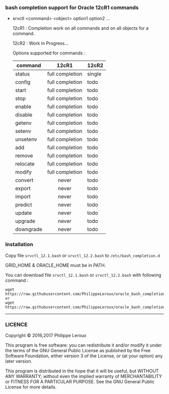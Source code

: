 ### bash completion support for Oracle 12cR1 commands

* srvctl \<command\> \<object\> option1 option2 ...

	12cR1 : Completion work on all commands and on all objects for a command.

	12cR2 : Work in Progress...

	Options supported for commands :

	command			|	12cR1				| 12cR2
	----------------|:---------------------:|-----------
	status			|	full completion		| single
	config			|	full completion		| todo
	start			|	full completion		| todo
	stop			|	full completion		| todo
	enable			|	full completion		| todo
	disable			|	full completion		| todo
	getenv          |   full completion     | todo
	setenv          |   full completion     | todo
	unsetenv        |   full completion     | todo
	add			    |   full completion     | todo
	remove          |   full completion     | todo
	relocate        |   full completion     | todo
	modify          |   full completion     | todo
	convert			|	never				| todo
	export			|	never				| todo
	import			|	never				| todo
	predict			|	never				| todo
	update			|	never				| todo
	upgrade			|	never				| todo
	downgrade		|	never				| todo

### Installation
Copy file `srvctl_12.1.bash` or `srvctl_12.2.bash` to `/etc/bash_completion.d`

GRID_HOME & ORACLE_HOME must be in PATH.

You can download file `srvctl_12.1.bash` or `srvctl_12.2.bash` with following command :
```
wget https://raw.githubusercontent.com/PhilippeLeroux/oracle_bash_completion/master/srvctl_12.1.bash
or
wget https://raw.githubusercontent.com/PhilippeLeroux/oracle_bash_completion/master/srvctl_12.2.bash
```

--------------------------------------------------------------------------------

### LICENCE

Copyright © 2016,2017 Philippe Leroux

This program is free software: you can redistribute it and/or modify
it under the terms of the GNU General Public License as published by
the Free Software Foundation, either version 3 of the License, or
(at your option) any later version.

This program is distributed in the hope that it will be useful,
but WITHOUT ANY WARRANTY; without even the implied warranty of
MERCHANTABILITY or FITNESS FOR A PARTICULAR PURPOSE.  See the
GNU General Public License for more details.
